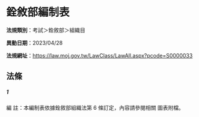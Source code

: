 # 銓敘部編制表

**法規類別**：考試＞銓敘部＞組織目       

**異動日期**：2023/04/28  

**法規網址**：https://law.moj.gov.tw/LawClass/LawAll.aspx?pcode=S0000033





## 法條
##### 1
編      註：本編制表依據銓敘部組織法第 6  條訂定，內容請參閱相關
            圖表附檔。


